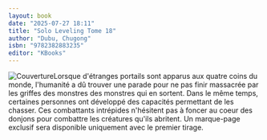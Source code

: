 ```yaml
---
layout: book
date: "2025-07-27 18:11"
title: "Solo Leveling Tome 18"
author: "Dubu, Chugong"
isbn: "9782382883235"
editor: "KBooks"
---
```

![Couverture](/img/9782382883235.jpeg)Lorsque d'étranges portails sont apparus aux quatre coins du monde, l'humanité a dû trouver une parade pour ne pas finir massacrée par les griffes des monstres des monstres qui en sortent. Dans le même temps, certaines personnes ont développé des capacités permettant de les chasser. Ces combattants intrépides n'hésitent pas à foncer au coeur des donjons pour combattre les créatures qu'ils abritent.
Un marque-page exclusif sera disponible uniquement avec le premier tirage. 